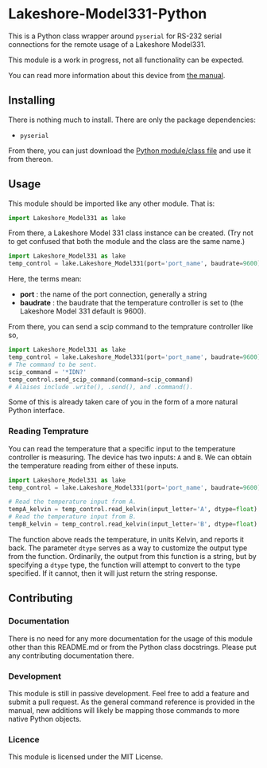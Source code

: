 # Lakeshore-Model331-Python
This is a Python class wrapper around `pyserial` for RS-232 serial connections for the remote usage of a Lakeshore Model331.

This module is a work in progress, not all functionality can be expected.

You can read more information about this device from [the manual](https://github.com/psmd-iberutaru/Lakeshore-Model331-Python/blob/master/Lakeshore_Model331_User_Manual.pdf "the manual").

## Installing

There is nothing much to install. There are only the package dependencies:
- `pyserial`

From there, you can just download the [Python module/class file](https://github.com/psmd-iberutaru/Lakeshore-Model331-Python/blob/master/Lakeshore_Model331.py "Python module/class file") and use it from thereon.

## Usage

This module should be imported like any other module. That is:

```python
import Lakeshore_Model331 as lake
```

From there, a Lakeshore Model 331 class instance can be created. (Try not to get confused that both the module and the class are the same name.)

```python
import Lakeshore_Model331 as lake
temp_control = lake.Lakeshore_Model331(port='port_name', baudrate=9600)
```

Here, the terms mean:

* **port** : the name of the port connection, generally a string
* **baudrate** : the baudrate that the temperature controller is set to (the Lakeshore Model 331 default is 9600).

From there, you can send a scip command to the temprature controller like so,

```python
import Lakeshore_Model331 as lake
temp_control = lake.Lakeshore_Model331(port='port_name', baudrate=9600)
# The command to be sent.
scip_command = '*IDN?'
temp_control.send_scip_command(command=scip_command)
# Alaises include .write(), .send(), and .command().
```

Some of this is already taken care of you in the form of a more natural Python interface.

### Reading Temprature 

You can read the temperature that a specific input to the temperature controller is measuring. The device has two inputs: `A` and `B`. We can obtain the temperature reading from either of these inputs.

```python
import Lakeshore_Model331 as lake
temp_control = lake.Lakeshore_Model331(port='port_name', baudrate=9600)

# Read the temperature input from A.
tempA_kelvin = temp_control.read_kelvin(input_letter='A', dtype=float)
# Read the temperature input from B.
tempB_kelvin = temp_control.read_kelvin(input_letter='B', dtype=float)
```

The function above reads the temperature, in units Kelvin, and reports it back. The parameter `dtype` serves as a way to customize the output type from the function. Ordinarily, the output from this function is a string, but by specifying a `dtype` type, the function will attempt to convert to the type specified. If it cannot, then it will just return the string response.

## Contributing

### Documentation

There is no need for any more documentation for the usage of this module other than this README.md or from the Python class docstrings. Please put any contributing documentation there.

### Development

This module is still in passive development. Feel free to add a feature and submit a pull request. As the general command reference is provided in the manual, new additions will likely be mapping those commands to more native Python objects.

### Licence

This module is licensed under the MIT License.



